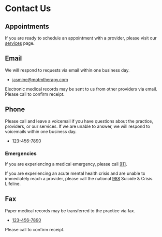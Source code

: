 # Contact Us

## Appointments

If you are ready to schedule an appointment with a provider, please visit our [services](services.md) page.

## Email

We will respond to requests via email within one business day.

- [jasmine@motmtherapy.com](mailto:jasmine@motmtherapy.com)

Electronic medical records may be sent to us from other providers via email. Please call to confirm receipt.

## Phone

Please call and leave a voicemail if you have questions about the practice, providers, or our services.
If we are unable to answer, we will respond to voicemails within one business day.

- [123-456-7890](tel:1234567890)

### Emergencies

If you are experiencing a medical emergency, please call [911](tel:911).

If you are experiencing an acute mental health crisis and are unable to immediately reach a provider,
please call the national [988](tel:988) Suicide & Crisis Lifeline.

## Fax

Paper medical records may be transferred to the practice via fax.

- [123-456-7890](tel:1234567890)

Please call to confirm receipt.

